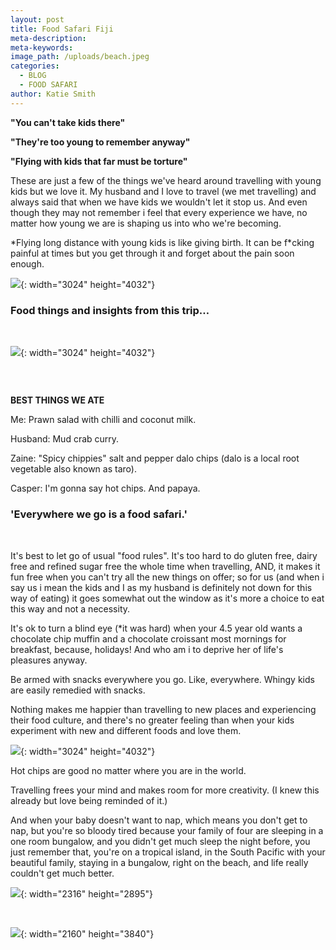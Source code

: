 ```yaml
---
layout: post
title: Food Safari Fiji
meta-description:
meta-keywords:
image_path: /uploads/beach.jpeg
categories:
  - BLOG
  - FOOD SAFARI
author: Katie Smith
---
```


**"You can't take kids there"**

**"They're too young to remember anyway"**

**"Flying with kids that far must be torture"**

These are just a few of the things we've heard around travelling with young kids but we love it. My husband and I love to travel (we met travelling) and always said that when we have kids we wouldn't let it stop us. And even though they may not remember i feel that every experience we have, no matter how young we are is shaping us into who we're becoming.

\*Flying long distance with young kids is like giving birth. It can be f\*cking painful at times but you get through it and forget about the pain soon enough.

![](/uploads/airport.jpeg){: width="3024" height="4032"}

### **Food things and insights from this trip…**

&nbsp;

![](/uploads/image-6.jpeg){: width="3024" height="4032"}

### &nbsp;

**BEST THINGS WE ATE**

Me: Prawn salad with chilli and coconut milk.

Husband: Mud crab curry.

Zaine: "Spicy chippies" salt and pepper dalo chips (dalo is a local root vegetable also known as taro).

Casper: I'm gonna say hot chips. And papaya.

### 'Everywhere we go is a food safari.'

&nbsp;

It's best to let go of usual "food rules". It's too hard to do gluten free, dairy free and refined sugar free the whole time when travelling, AND, it makes it fun free when you can't try all the new things on offer; so for us (and when i say us i mean the kids and I as my husband is definitely not down for this way of eating) it goes somewhat out the window as it's more a choice to eat this way and not a necessity.

It's ok to turn a blind eye (\*it was hard) when your 4.5 year old wants a chocolate chip muffin and a chocolate croissant most mornings for breakfast, because, holidays\! And who am i to deprive her of life's pleasures anyway.

Be armed with snacks everywhere you go. Like, everywhere. Whingy kids are easily remedied with snacks.

Nothing makes me happier than travelling to new places and experiencing their food culture, and there's no greater feeling than when your kids experiment with new and different foods and love them.

![](/uploads/dalo.jpeg){: width="3024" height="4032"}

Hot chips are good no matter where you are in the world.

Travelling frees your mind and makes room for more creativity. (I knew this already but love being reminded of it.)

And when your baby doesn't want to nap, which means you don't get to nap, but you're so bloody tired because your family of four are sleeping in a one room bungalow, and you didn't get much sleep the night before, you just remember that, you're on a tropical island, in the South Pacific with your beautiful family, staying in a bungalow, right on the beach, and life really couldn't get much better.

![](/uploads/hammock.jpeg){: width="2316" height="2895"}

&nbsp;

![](/uploads/bungalow.jpeg){: width="2160" height="3840"}

&nbsp;

&nbsp;

&nbsp;

&nbsp;

&nbsp;

&nbsp;

&nbsp;

&nbsp;

&nbsp;

&nbsp;

&nbsp;